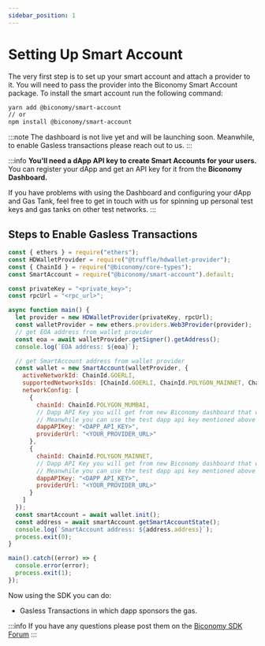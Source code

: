 ```yaml
---
sidebar_position: 1
---
```


# Setting Up Smart Account

The very first step is to set up your smart account and attach a provider to it. You will need to pass the provider into the Biconomy Smart Account package. To install the smart account run the following command:

```bash
yarn add @biconomy/smart-account
// or
npm install @biconomy/smart-account
```

:::note
The dashboard is not live yet and will be launching soon. Meanwhile, to enable Gasless transactions please reach out to us.
:::

:::info
**You'll need a dApp API key to create Smart Accounts for your users.**
You can register your dApp and get an API key for it from the **Biconomy Dashboard.**

If you have problems with using the Dashboard and configuring your dApp and Gas Tank, feel free to get in touch with us for spinning up personal test keys and gas tanks on other test networks. 
:::

## Steps to Enable Gasless Transactions

```js
const { ethers } = require("ethers");
const HDWalletProvider = require("@truffle/hdwallet-provider");
const { ChainId } = require("@biconomy/core-types");
const SmartAccount = require("@biconomy/smart-account").default;

const privateKey = "<private_key>";
const rpcUrl = "<rpc_url>";

async function main() {
  let provider = new HDWalletProvider(privateKey, rpcUrl);
  const walletProvider = new ethers.providers.Web3Provider(provider);
  // get EOA address from wallet provider
  const eoa = await walletProvider.getSigner().getAddress();
  console.log(`EOA address: ${eoa}`);

  // get SmartAccount address from wallet provider
  const wallet = new SmartAccount(walletProvider, {
    activeNetworkId: ChainId.GOERLI,
    supportedNetworksIds: [ChainId.GOERLI, ChainId.POLYGON_MAINNET, ChainId.POLYGON_MUMBAI],
    networkConfig: [
      {
        chainId: ChainId.POLYGON_MUMBAI,
        // Dapp API Key you will get from new Biconomy dashboard that will be live soon
        // Meanwhile you can use the test dapp api key mentioned above
        dappAPIKey: "<DAPP_API_KEY>",
        providerUrl: "<YOUR_PROVIDER_URL>"
      },
      {
        chainId: ChainId.POLYGON_MAINNET,
        // Dapp API Key you will get from new Biconomy dashboard that will be live soon
        // Meanwhile you can use the test dapp api key mentioned above
        dappAPIKey: "<DAPP_API_KEY>",
        providerUrl: "<YOUR_PROVIDER_URL>"
      }
    ]
  });
  const smartAccount = await wallet.init();
  const address = await smartAccount.getSmartAccountState();
  console.log(`SmartAccount address: ${address.address}`);
  process.exit(0);
}

main().catch((error) => {
  console.error(error);
  process.exit(1);
});
```

Now using the SDK you can do:

- Gasless Transactions in which dapp sponsors the gas.

:::info
If you have any questions please post them on the [Biconomy SDK Forum](https://forum.biconomy.io/)
:::
